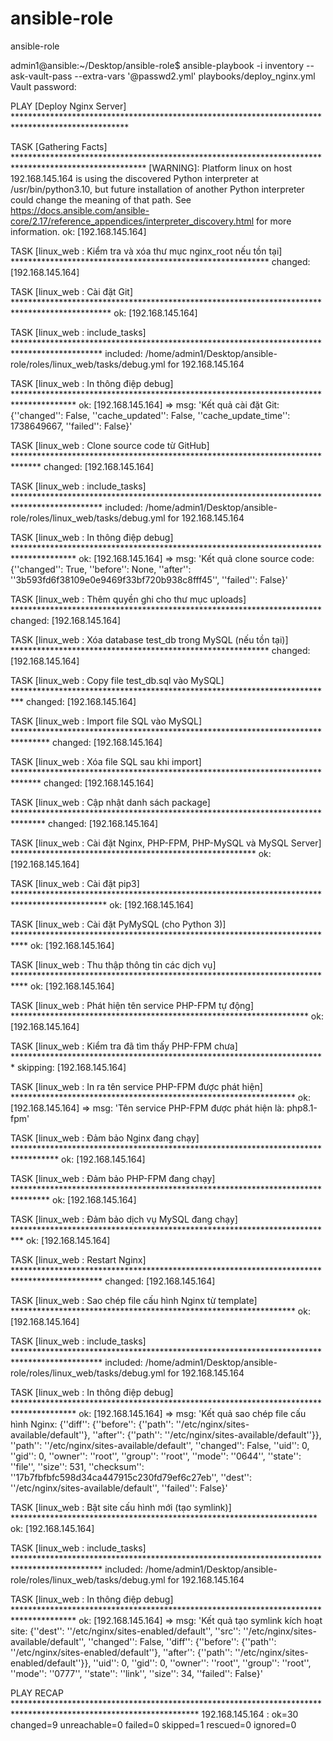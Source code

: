 # ansible-role
ansible-role


admin1@ansible:~/Desktop/ansible-role$ ansible-playbook -i inventory --ask-vault-pass --extra-vars '@passwd2.yml' playbooks/deploy_nginx.yml 
Vault password: 

PLAY [Deploy Nginx Server] **************************************************************************************************

TASK [Gathering Facts] ******************************************************************************************************
[WARNING]: Platform linux on host 192.168.145.164 is using the discovered Python interpreter at /usr/bin/python3.10, but
future installation of another Python interpreter could change the meaning of that path. See
https://docs.ansible.com/ansible-core/2.17/reference_appendices/interpreter_discovery.html for more information.
ok: [192.168.145.164]

TASK [linux_web : Kiểm tra và xóa thư mục nginx_root nếu tồn tại] ***********************************************************
changed: [192.168.145.164]

TASK [linux_web : Cài đặt Git] **********************************************************************************************
ok: [192.168.145.164]

TASK [linux_web : include_tasks] ********************************************************************************************
included: /home/admin1/Desktop/ansible-role/roles/linux_web/tasks/debug.yml for 192.168.145.164

TASK [linux_web : In thông điệp debug] **************************************************************************************
ok: [192.168.145.164] => 
  msg: 'Kết quả cài đặt Git: {''changed'': False, ''cache_updated'': False, ''cache_update_time'': 1738649667, ''failed'': False}'

TASK [linux_web : Clone source code từ GitHub] ******************************************************************************
changed: [192.168.145.164]

TASK [linux_web : include_tasks] ********************************************************************************************
included: /home/admin1/Desktop/ansible-role/roles/linux_web/tasks/debug.yml for 192.168.145.164

TASK [linux_web : In thông điệp debug] **************************************************************************************
ok: [192.168.145.164] => 
  msg: 'Kết quả clone source code: {''changed'': True, ''before'': None, ''after'': ''3b593fd6f38109e0e9469f33bf720b938c8fff45'', ''failed'': False}'

TASK [linux_web : Thêm quyền ghi cho thư mục uploads] ***********************************************************************
changed: [192.168.145.164]

TASK [linux_web : Xóa database test_db trong MySQL (nếu tồn tại)] ***********************************************************
changed: [192.168.145.164]

TASK [linux_web : Copy file test_db.sql vào MySQL] **************************************************************************
changed: [192.168.145.164]

TASK [linux_web : Import file SQL vào MySQL] ********************************************************************************
changed: [192.168.145.164]

TASK [linux_web : Xóa file SQL sau khi import] ******************************************************************************
changed: [192.168.145.164]

TASK [linux_web : Cập nhật danh sách package] *******************************************************************************
changed: [192.168.145.164]

TASK [linux_web : Cài đặt Nginx, PHP-FPM, PHP-MySQL và MySQL Server] ********************************************************
ok: [192.168.145.164]

TASK [linux_web : Cài đặt pip3] *********************************************************************************************
ok: [192.168.145.164]

TASK [linux_web : Cài đặt PyMySQL (cho Python 3)] ***************************************************************************
ok: [192.168.145.164]

TASK [linux_web : Thu thập thông tin các dịch vụ] ***************************************************************************
ok: [192.168.145.164]

TASK [linux_web : Phát hiện tên service PHP-FPM tự động] ********************************************************************
ok: [192.168.145.164]

TASK [linux_web : Kiểm tra đã tìm thấy PHP-FPM chưa] ************************************************************************
skipping: [192.168.145.164]

TASK [linux_web : In ra tên service PHP-FPM được phát hiện] *****************************************************************
ok: [192.168.145.164] => 
  msg: 'Tên service PHP-FPM được phát hiện là: php8.1-fpm'

TASK [linux_web : Đảm bảo Nginx đang chạy] **********************************************************************************
ok: [192.168.145.164]

TASK [linux_web : Đảm bảo PHP-FPM đang chạy] ********************************************************************************
ok: [192.168.145.164]

TASK [linux_web : Đảm bảo dịch vụ MySQL đang chạy] **************************************************************************
ok: [192.168.145.164]

TASK [linux_web : Restart Nginx] ********************************************************************************************
changed: [192.168.145.164]

TASK [linux_web : Sao chép file cấu hình Nginx từ template] *****************************************************************
ok: [192.168.145.164]

TASK [linux_web : include_tasks] ********************************************************************************************
included: /home/admin1/Desktop/ansible-role/roles/linux_web/tasks/debug.yml for 192.168.145.164

TASK [linux_web : In thông điệp debug] **************************************************************************************
ok: [192.168.145.164] => 
  msg: 'Kết quả sao chép file cấu hình Nginx: {''diff'': {''before'': {''path'': ''/etc/nginx/sites-available/default''}, ''after'': {''path'': ''/etc/nginx/sites-available/default''}}, ''path'': ''/etc/nginx/sites-available/default'', ''changed'': False, ''uid'': 0, ''gid'': 0, ''owner'': ''root'', ''group'': ''root'', ''mode'': ''0644'', ''state'': ''file'', ''size'': 531, ''checksum'': ''17b7fbfbfc598d34ca447915c230fd79ef6c27eb'', ''dest'': ''/etc/nginx/sites-available/default'', ''failed'': False}'

TASK [linux_web : Bật site cấu hình mới (tạo symlink)] **********************************************************************
ok: [192.168.145.164]

TASK [linux_web : include_tasks] ********************************************************************************************
included: /home/admin1/Desktop/ansible-role/roles/linux_web/tasks/debug.yml for 192.168.145.164

TASK [linux_web : In thông điệp debug] **************************************************************************************
ok: [192.168.145.164] => 
  msg: 'Kết quả tạo symlink kích hoạt site: {''dest'': ''/etc/nginx/sites-enabled/default'', ''src'': ''/etc/nginx/sites-available/default'', ''changed'': False, ''diff'': {''before'': {''path'': ''/etc/nginx/sites-enabled/default''}, ''after'': {''path'': ''/etc/nginx/sites-enabled/default''}}, ''uid'': 0, ''gid'': 0, ''owner'': ''root'', ''group'': ''root'', ''mode'': ''0777'', ''state'': ''link'', ''size'': 34, ''failed'': False}'

PLAY RECAP ******************************************************************************************************************
192.168.145.164            : ok=30   changed=9    unreachable=0    failed=0    skipped=1    rescued=0    ignored=0   
